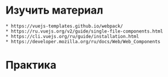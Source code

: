 # Изучить материал
    * https://vuejs-templates.github.io/webpack/
    * https://ru.vuejs.org/v2/guide/single-file-components.html
    * https://cli.vuejs.org/ru/guide/installation.html
    * https://developer.mozilla.org/ru/docs/Web/Web_Components
# Практика
